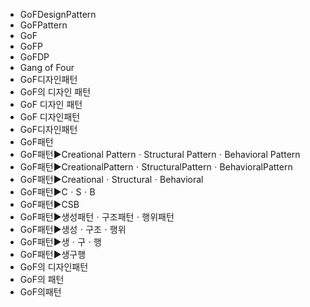 - GoFDesignPattern
- GoFPattern
- GoF
- GoFP
- GoFDP
- Gang of Four
- GoF디자인패턴
- GoF의 디자인 패턴
- GoF 디자인 패턴
- GoF 디자인패턴
- GoF디자인패턴
- GoF패턴
- GoF패턴▶️Creational PatternㆍStructural PatternㆍBehavioral Pattern
- GoF패턴▶️CreationalPatternㆍStructuralPatternㆍBehavioralPattern
- GoF패턴▶️CreationalㆍStructuralㆍBehavioral
- GoF패턴▶️CㆍSㆍB
- GoF패턴▶️CSB
- GoF패턴▶️생성패턴ㆍ구조패턴ㆍ행위패턴
- GoF패턴▶️생성ㆍ구조ㆍ행위
- GoF패턴▶️생ㆍ구ㆍ행
- GoF패턴▶️생구행
- GoF의 디자인패턴
- GoF의 패턴
- GoF의패턴